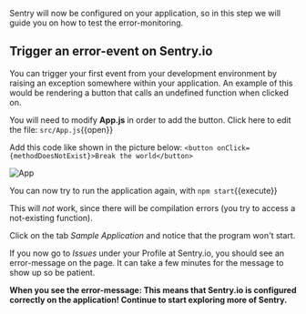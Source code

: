 Sentry will now be configured on your application, so in this step we will guide you on how to test the error-monitoring. 

## Trigger an error-event on Sentry.io ##

You can trigger your first event from your development environment by raising an exception somewhere within your application. An example of this would be rendering a button that calls an undefined function when clicked on. 

You will need to modify **App.js** in order to add the button. Click here to edit the file: `src/App.js`{{open}}

Add this code like shown in the picture below: `<button onClick={methodDoesNotExist}>Break the world</button>` 

![App](https://imgur.com/Abqkz0L.png)

You can now try to run the application again, with `npm start`{{execute}}

This will *not* work, since there will be compilation errors (you try to access a not-existing function). 

Click on the tab *Sample Application* and notice that the program won't start. 

If you now go to *Issues* under your Profile at Sentry.io, you should see an error-message on the page. It can take a few minutes for the message to show up so be patient. 

**When you see the error-message: This means that Sentry.io is configured correctly on the application! Continue to start exploring more of Sentry.**
